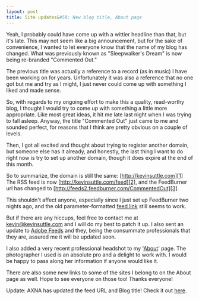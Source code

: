 ```yaml
---
layout: post
title: Site updates&#58; New blog title, About page
---
```


Yeah, I probably could have come up with a wittier headline than that, but it's late. This may not seem like a big announcement, but for the sake of convenience, I wanted to let everyone know that the name of my blog has changed. What was previously known as "Sleepwalker's Dream" is now being re-branded "Commented Out." 

The previous title was actually a reference to a record (as in music) I have been working on for years. Unfortunately it was also a reference that no one got but me and try as I might, I just never could come up with something I liked and made sense. 

So, with regards to my ongoing effort to make this a quality, read-worthy blog, I thought I would try to come up with something a little more appropriate. Like most great ideas, it hit me late last night when I was trying to fall asleep. Anyway, the title "Commented Out" just came to me and sounded perfect, for reasons that I think are pretty obvious on a couple of levels. 

Then, I got all excited and thought about trying to register another domain, but someone else has it already, and honestly, the last thing I want to do right now is try to set up another domain, though it does expire at the end of this month.

So to summarize, the domain is still the same: [http://kevinsuttle.com][1] The RSS feed is now [http://kevinsuttle.com/feed][2], and the FeedBurner url has changed to [http://feeds2.feedburner.com/CommentedOut][3]. 

This shouldn't affect anyone, especially since I just set up FeedBurner two nights ago, and the old parameter-formatted [feed link][4] still seems to work. 

But if there are any hiccups, feel free to contact me at [kevin@kevinsuttle.com][5] and I will do my best to patch it up. I also sent an update to [Adobe Feeds][6] and they, being the consummate professionals that they are, assured me it will be updated soon. 

I also added a very recent professional headshot to my '[About][7]' page. The photographer I used is an absolute pro and a delight to work with. I would be happy to pass along her information if anyone would like it. 

There are also some new links to some of the sites I belong to on the About page as well. Hope to see everyone on those too! Thanks everyone! 

Update: AXNA has updated the feed URL and Blog title! Check it out [here][8]. 

   [1]: http://# (You're already here)
   [2]: http://kevinsuttle.com/feed (RSS Feed - KevinSuttle.com)
   [3]: http://feeds2.feedburner.com/CommentedOut (FeedBurner - Commented Out)
   [4]: http://kevinsuttle.com/?feed=rss2 (Old RSS Feed to KevinSuttle.com)
   [5]: mailto:kevin@kevinsuttle.com?subject=Kevin%20your%20site%20is%20AWESOME (Send me your mail!)
   [6]: http://feeds.adobe.com (Adobe XML News Aggregator)
   [7]: http://kevinsuttle.com/about (Kevin Suttle - About)
   [8]: http://feeds.adobe.com/index.cfm?query=byFeed&feedId=8610&feedName=Commented%20Out (Commnented Out on AXNA)
